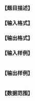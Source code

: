 ### 【题目描述】


### 【输入格式】


### 【输出格式】


### 【输入样例】

```plaintext
```

### 【输出样例】 

```plaintext
```

### 【数据范围】

